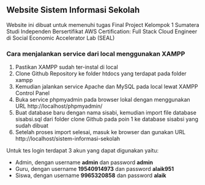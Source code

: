 ## Website Sistem Informasi Sekolah ##
Website ini dibuat untuk memenuhi tugas Final Project Kelompok 1 Sumatera Studi Independen Bersertifikat AWS Certification: Full Stack Cloud Engineer di Social Economic Accelerator Lab (SEAL)

### Cara menjalankan service dari local menggunakan XAMPP ###
1. Pastikan XAMPP sudah ter-instal di local
2. Clone Github Repository ke folder htdocs yang terdapat pada folder xampp
3. Kemudian jalankan service Apache dan MySQL pada local lewat XAMPP Control Panel
4. Buka service phpmyadmin pada browser lokal dengan menggunakan URL http://localhost/phpmyadmin/
5. Buat database baru dengan nama sisabi, kemudian import file database sisabsi.sql dari folder clone Github pada poin 1 ke database sisabsi yang sudah dibuat
6. Setelah proses import selesai, masuk ke browser dan gunakan URL http://localhost/sistem-informasi-sekolah

Untuk tes login terdapat 3 akun yang dapat digunakan yaitu:
- Admin, dengan username **admin** dan password **admin**
- Guru, dengan username **19540914973** dan password **alaik951**
- Siswa, dengan username **9965320858** dan password **alaik**
